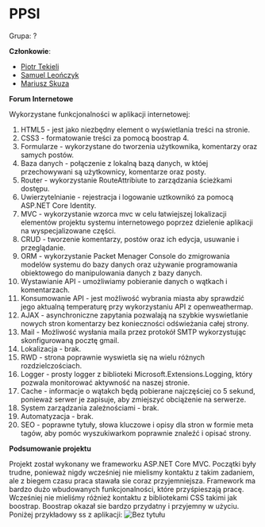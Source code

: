 # PPSI
Grupa: ?

**Członkowie**:  
  * [Piotr Tekieli](https://github.com/PiotrTekieli)  
  * [Samuel Leończyk](https://github.com/sam21401)  
  * [Mariusz Skuza](https://github.com/Prestionyk)

**Forum Internetowe**

Wykorzystane funkcjonalności w aplikacji internetowej:

1. HTML5 - jest jako niezbędny element o wyświetlania treści na stronie.
2. CSS3 - formatowanie treści za pomocą boostrap 4.
3. Formularze - wykorzystane do tworzenia użytkownika, komentarzy oraz samych postów.
4. Baza danych - połączenie z lokalną bazą danych, w któej przechowywani są użytkownicy, komentarze oraz posty.
5. Router - wykorzystanie RouteAttribiute to zarządzania ścieżkami dostępu.
6. Uwierzytelnianie - rejestracja i logowanie uztkownikó za pomocą ASP.NET Core Identity.
7. MVC - wykorzystanie wzorca mvc w celu łatwiejszej lokalizacji elementów projektu systemu internetowego poprzez dzielenie aplikacji na wyspecjalizowane części.
8. CRUD - tworzenie komentarzy, postów oraz ich edycja, usuwanie i przeglądanie.
9. ORM - wykorzystanie Packet Menager Console do zmigrowania modelów systemu do bazy danych oraz używanie programowania obiektowego do manipulowania danych z bazy danych.
10. Wystawianie API - umożliwiamy pobieranie danych o wątkach i komentarzach.
11. Konsumowanie API - jest możliwość wybrania miasta aby sprawdzić jego aktualną temperaturę przy wykorzystaniu API z openweathermap.
12. AJAX - asynchroniczne zapytania pozwalają na szybkie wyswietlanie nowych stron komentarzy bez konieczności odświeżania całej strony.
13. Mail - Możliwość wysłania maila przez protokół SMTP wykorzystując skonfigurowaną pocztę gmail.
14. Lokalizacja - brak.
15. RWD - strona poprawnie wyswietla się na wielu różnych rozdzielczościach.
16. Logger - prosty logger z biblioteki Microsoft.Extensions.Logging, który pozwala monitorować aktywność na naszej stronie.
17. Cache - informacje o wątakch będą pobierane najczęściej co 5 sekund, ponieważ serwer je zapisuje, aby zmiejszyć obciążenie na serwerze.
18. System zarządzania zależnościami - brak.
19. Automatyzacja - brak.
20. SEO - poprawne tytuły, słowa kluczowe i opisy dla stron w formie meta tagów, aby pomóc wyszukiwarkom poprawnie znaleźć i opisać strony.


**Podsumowanie projektu**

Projekt został wykonany we frameworku ASP.NET Core MVC. Początki były trudne, ponieważ nigdy wcześniej nie mielismy kontaktu z takim zadaniem, ale z biegem czasu praca stawała sie coraz przyjemniejsza. Framework ma bardzo dużo wbudowanych funkcjonalności, które przyśpieszają pracę. Wcześniej nie mieliśmy różnież kontaktu z bibliotekami CSS takimi jak boostrap. Boostrap okazał sie bardzo przydatny i przyjemny w użyciu. Poniżej przykładowy ss z aplikacji:
![Bez tytułu](https://user-images.githubusercontent.com/72551592/118408758-315dc080-b687-11eb-8908-b301c41e9a8f.png)
